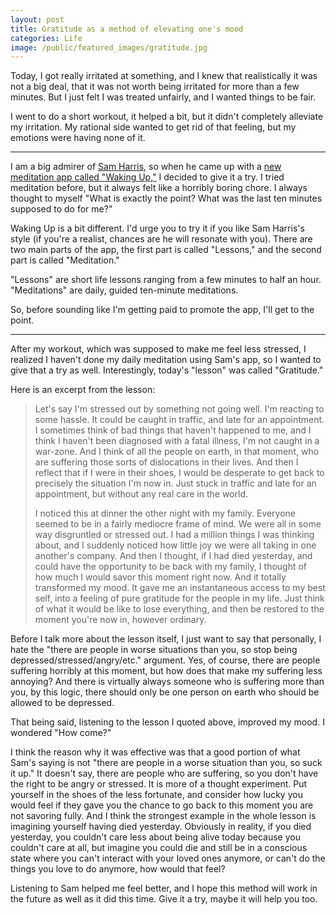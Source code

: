 ```yaml
---
layout: post
title: Gratitude as a method of elevating one's mood
categories: Life
image: /public/featured_images/gratitude.jpg
---
```


Today, I got really irritated at something, and I knew that realistically it was not a big deal, that it was not worth being irritated for more than a few minutes. But I just felt I was treated unfairly, and I wanted things to be fair.

I went to do a short workout, it helped a bit, but it didn't completely alleviate my irritation. My rational side wanted to get rid of that feeling, but my emotions were having none of it.

---

I am a big admirer of [Sam Harris](https:/samharris.org), so when he came up with a [new meditation app called "Waking Up,"](https://wakingup.com) I decided to give it a try. I tried meditation before, but it always felt like a horribly boring chore. I always thought to myself "What is exactly the point? What was the last ten minutes supposed to do for me?"

Waking Up is a bit different. I'd urge you to try it if you like Sam Harris's style (if you're a realist, chances are he will resonate with you). There are two main parts of the app, the first part is called "Lessons," and the second part is called "Meditation."

"Lessons" are short life lessons ranging from a few minutes to half an hour. "Meditations" are daily, guided ten-minute meditations.

So, before sounding like I'm getting paid to promote the app, I'll get to the point.

---

After my workout, which was supposed to make me feel less stressed, I realized I haven't done my daily meditation using Sam's app, so I wanted to give that a try as well. Interestingly, today's "lesson" was called "Gratitude."

Here is an excerpt from the lesson:

> Let's say I'm stressed out by something not going well. I'm reacting to some hassle. It could be caught in traffic, and late for an appointment. I sometimes think of bad things that haven't happened to me, and I think I haven't been diagnosed with a fatal illness, I'm not caught in a war-zone. And I think of all the people on earth, in that moment, who are suffering those sorts of dislocations in their lives. And then I reflect that if I were in their shoes, I would be desperate to get back to precisely the situation I'm now in. Just stuck in traffic and late for an appointment, but without any real care in the world.
>
> I noticed this at dinner the other night with my family. Everyone seemed to be in a fairly mediocre frame of mind. We were all in some way disgruntled or stressed out. I had a million things I was thinking about, and I suddenly noticed how little joy we were all taking in one another's company. And then I thought, if I had died yesterday, and could have the opportunity to be back with my family, I thought of how much I would savor this moment right now. And it totally transformed my mood. It gave me an instantaneous access to my best self, into a feeling of pure gratitude for the people in my life. Just think of what it would be like to lose everything, and then be restored to the moment you're now in, however ordinary.

Before I talk more about the lesson itself, I just want to say that personally, I hate the "there are people in worse situations than you, so stop being depressed/stressed/angry/etc." argument. Yes, of course, there are people suffering horribly at this moment, but how does that make my suffering less annoying? And there is virtually always someone who is suffering more than you, by this logic, there should only be one person on earth who should be allowed to be depressed.

That being said, listening to the lesson I quoted above, improved my mood. I wondered "How come?"

I think the reason why it was effective was that a good portion of what Sam's saying is not "there are people in a worse situation than you, so suck it up." It doesn't say, there are people who are suffering, so you don't have the right to be angry or stressed. It is more of a thought experiment. Put yourself in the shoes of the less fortunate, and consider how lucky you would feel if they gave you the chance to go back to this moment you are not savoring fully. And I think the strongest example in the whole lesson is imagining yourself having died yesterday. Obviously in reality, if you died yesterday, you couldn't care less about being alive today because you couldn't care at all, but imagine you could die and still be in a conscious state where you can't interact with your loved ones anymore, or can't do the things you love to do anymore, how would that feel?

Listening to Sam helped me feel better, and I hope this method will work in the future as well as it did this time. Give it a try, maybe it will help you too.
